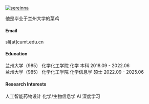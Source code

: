 

[![sereinna](https://img.shields.io/badge/sereinna-github-blue?logo=github)](https://github.com/sereinna)


他是毕业于兰州大学的菜鸡

#### Email
sli[at]cumt.edu.cn

#### Education
兰州大学（985）  化学化工学院  化学        本科  2018.09 - 2022.06\
兰州大学（985）  化学化工学院  化学信息学  硕士  2022.09 - 2025.06

#### Research Interests
人工智能药物设计    化学/生物信息学    AI    深度学习

